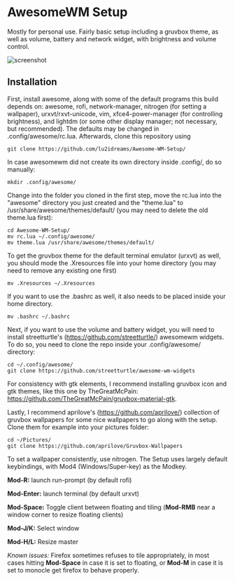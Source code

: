 # AwesomeWM Setup

Mostly for personal use. Fairly basic setup including a gruvbox theme, as well as volume, battery and network widget, with brightness and volume control.

![screenshot](https://user-images.githubusercontent.com/87900554/164675021-235601ae-1705-465f-a363-1f1940bfcd17.png)

## Installation

First, install awesome, along with some of the default programs this build depends on: awesome, rofi, network-manager, nitrogen (for setting a wallpaper), urxvt/rxvt-unicode, vim, xfce4-power-manager (for controlling brightness), and lightdm (or some other display manager; not necessary, but recommended). The defaults may be changed in .config/awesome/rc.lua. Afterwards, clone this repository using

```git clone https://github.com/lu2idreams/Awesome-WM-Setup/```

In case awesomewm did not create its own directory inside .config/, do so manually:

```mkdir .config/awesome/```

Change into the folder you cloned in the first step, move the rc.lua into the "awesome" directory you just created and the "theme.lua" to /usr/share/awesome/themes/default/ (you may need to delete the old theme.lua first):

```
cd Awesome-WM-Setup/
mv rc.lua ~/.config/awesome/
mv theme.lua /usr/share/awesome/themes/default/

```
To get the gruvbox theme for the default terminal emulator (urxvt) as well, you should mode the .Xresources file into your home directory (you may need to remove any existing one first)

```mv .Xresources ~/.Xresources```

If you want to use the .bashrc as well, it also needs to be placed inside your home directory.

```mv .bashrc ~/.bashrc```

Next, if you want to use the volume and battery widget, you will need to install streetturtle's (https://github.com/streetturtle/) awesomewm widgets. To do so, you need to clone the repo inside your .config/awesome/ directory:

```
cd ~/.config/awesome/
git clone https://github.com/streetturtle/awesome-wm-widgets

```

For consistency with gtk elements, I recommend installing gruvbox icon and gtk themes, like this one by TheGreatMcPain: https://github.com/TheGreatMcPain/gruvbox-material-gtk. 

Lastly, I recommend aprilove's (https://github.com/aprilove/) collection of gruvbox wallpapers for some nice wallpapers to go along with the setup. Clone them for example into your pictures folder:

```
cd ~/Pictures/
git clone https://github.com/aprilove/Gruvbox-Wallpapers

```

To set a wallpaper consistently, use nitrogen. The Setup uses largely default keybindings, with Mod4 (Windows/Super-key) as the Modkey.

**Mod-R:** launch run-prompt (by default rofi)

**Mod-Enter:** launch terminal (by default urxvt)

**Mod-Space:** Toggle client between floating and tiling (**Mod-RMB** near a window corner to resize floating clients)

**Mod-J/K:** Select window

**Mod-H/L:** Resize master

*Known issues:* Firefox sometimes refuses to tile appropriately, in most cases hitting **Mod-Space** in case it is set to floating, or **Mod-M** in case it is set to monocle get firefox to behave properly.
